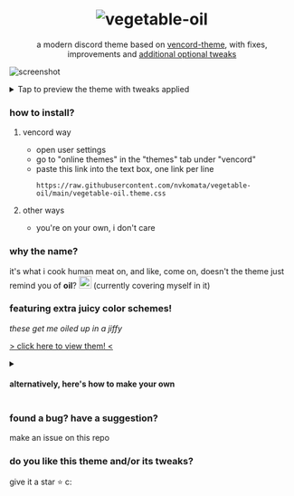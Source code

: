 <div align="center">

# ![vegetable-oil](https://github.com/user-attachments/assets/576b679e-9c3f-44d3-95e8-a608a7c81bc9)

a modern discord theme based on [vencord-theme](https://github.com/Synqat/vencord-theme), 
with fixes, improvements and [additional optional tweaks](https://github.com/nvkomata/vegetable-oil/tree/main/tweaks#welcome-to-veggie-oil-tweaks)

</div>

![screenshot](https://github.com/user-attachments/assets/ec30d667-1ce6-41a4-8dcb-6724e8752a16)

<details>
    <summary>Tap to preview the theme with tweaks applied</summary>

---

Tweaks used: [Chat Bubbles](https://github.com/nvkomata/vegetable-oil/tree/main/tweaks#chat-bubbles), [Resizable Sidebar](https://github.com/nvkomata/vegetable-oil/tree/main/tweaks#resizable-sidebar), [Right Aligned Layout](https://github.com/nvkomata/vegetable-oil/tree/main/tweaks#right-aligned-layout)

![tweaks preview](https://github.com/user-attachments/assets/0d1ae76f-d5fb-4e58-a45d-1159caaa3e82)

---

</details>

### how to install?

1. vencord way
    - open user settings
    - go to "online themes" in the "themes" tab under "vencord"
    - paste this link into the text box, one link per line
      ```
      https://raw.githubusercontent.com/nvkomata/vegetable-oil/main/vegetable-oil.theme.css
      ```

2. other ways
    - you're on your own, i don't care

### why the name?
it's what i cook human meat on, and like, come on, doesn't the theme just remind you of **oil**? <img src="https://www.pngall.com/wp-content/uploads/2016/05/Trollface.png" height="22px"> (currently covering myself in it)

### featuring extra juicy color schemes!
*these get me oiled up in a jiffy*

[> click here to view them! <](https://github.com/nvkomata/vegetable-oil/tree/main/colors#welcome-to-veggie-oil-color-schemes)

<details>
<summary>
    
#### alternatively, here's how to make your own
    
</summary>

---

to make your own, you're gonna need some stuff

1. base veggie oil theme locked and loaded
2. a template, grab it [here](https://github.com/nvkomata/vegetable-oil/blob/main/colors/test.css)!
3. text editor (i recommend vencord quickcss for this, so you can immediately see your changes)

veggie oil color schemes are 2 sets of variables inside a selector `html:root`, divided by an empty line.

variables for the dark theme are suffixed with `-dark` and light variables with `-light`. simply edit the color codes that come after them to change those theme specific colors!

![screenshot of quickcss](https://github.com/user-attachments/assets/f26d2161-b042-407b-a694-b84cc44eb070)

lastly, when you're done, you can simply leave it as is and use it. or PR it here for others to enjoy. :p 

---

</details>

### found a bug? have a suggestion?
make an issue on this repo

### do you like this theme and/or its tweaks?
give it a star ⭐ c:
